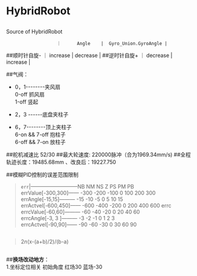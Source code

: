 # HybridRobot
##
Source of HybridRobot

                       ｜      Angle    |  Gyro_Union.GyroAngle |
##顺时针自旋- ｜ increase |       decrease        |
##逆时针自旋+ ｜ decrease |       increase        |

##气阀：
- 0，1--------夹风扇  
    0-off  抓风扇  
	1-off  竖起

- 2，3 ------底盘夹柱子
    
- 6，7--------顶上夹柱子  
   6-on  &&  7-off 抱柱子  
   6-off &&  7-on  放柱子

##舵机减速比 52/30
##最大轮速度:    220000脉冲（合为1969.34mm/s)
##全程轨迹长度：19485.68mm   、改良后：19227.750

##模糊PID控制的误差范围限制 
> `err`|—————————NB   NM    NS    Z   PS   PM   PB  
errValue[-300,300]—— -300 -200  -100  0   100  200  300   
errAngle[-15,15]———  -15  -10   -5    0    5    10   15  
errActvel[-600,450]—— -600 -400  -200  0   200  400  600
> errc       
errcValue[-60,60]——— -60   -40   -20   0   20   40   60  
errcAngle[-3, 3 ]———  -3    -2    -1    0   1    2    3  
errcActvel[-90,90]—— -90   -60   -30   0   30   60   90
##
> 2*n*(x-(a+b)/2)/(b-a)
##


##**换场改动地方**：  
1.坐标定位相关   初始角度   红场30  蓝场-30